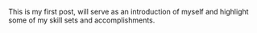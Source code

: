 This is my first post, will serve as an introduction of myself and highlight some of my skill sets and accomplishments.
